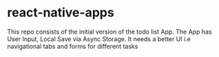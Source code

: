 # react-native-apps
This repo consists of the initial version of the todo list App.
The App has User Input, Local Save via Async Storage.
It needs a better UI i.e navigational tabs and forms for different tasks
